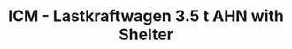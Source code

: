 ---
layout: product
title: "ICM - Lastkraftwagen 3.5 t AHN with Shelter"
price: "TBA" 
desc: "N/A"
img_path: "/assets/img/ICM35417.webp"
brand: "N/A"
available: false
special_offer: false
new: false
soon: false
cat: "010000"
subcat: "013600"
subsubcat: "0N/A"
sifra: "ICM35417"
popular: false
spec: false
---